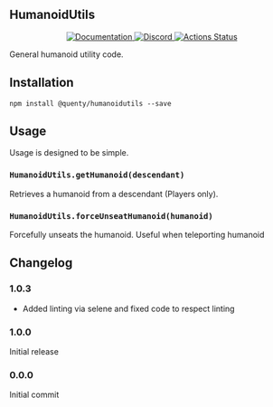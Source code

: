 ## HumanoidUtils
<div align="center">
  <a href="http://quenty.github.io/api/">
    <img src="https://img.shields.io/badge/docs-website-green.svg" alt="Documentation" />
  </a>
  <a href="https://discord.gg/mhtGUS8">
    <img src="https://img.shields.io/badge/discord-nevermore-blue.svg" alt="Discord" />
  </a>
  <a href="https://github.com/Quenty/NevermoreEngine/actions">
    <img src="https://github.com/Quenty/NevermoreEngine/workflows/lint/badge.svg" alt="Actions Status" />
  </a>
</div>

General humanoid utility code.

## Installation
```
npm install @quenty/humanoidutils --save
```

## Usage
Usage is designed to be simple.

### `HumanoidUtils.getHumanoid(descendant)`
Retrieves a humanoid from a descendant (Players only).

### `HumanoidUtils.forceUnseatHumanoid(humanoid)`
Forcefully unseats the humanoid. Useful when teleporting humanoid


## Changelog

### 1.0.3
- Added linting via selene and fixed code to respect linting

### 1.0.0
Initial release

### 0.0.0
Initial commit
